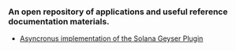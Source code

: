 ### An open repository of applications and useful reference documentation materials. 
* [Asyncronus implementation of the Solana Geyser Plugin](solana/plugin)
